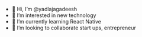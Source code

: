 - 👋 Hi, I’m @yadlajagadeesh
- 👀 I’m interested in new technology
- 🌱 I’m currently learning React Native
- 💞️ I’m looking to collaborate start ups, entrepreneur


<!---
yadlajagadeesh/yadlajagadeesh is a ✨ special ✨ repository because its `README.md` (this file) appears on your GitHub profile.
You can click the Preview link to take a look at your changes.
--->
